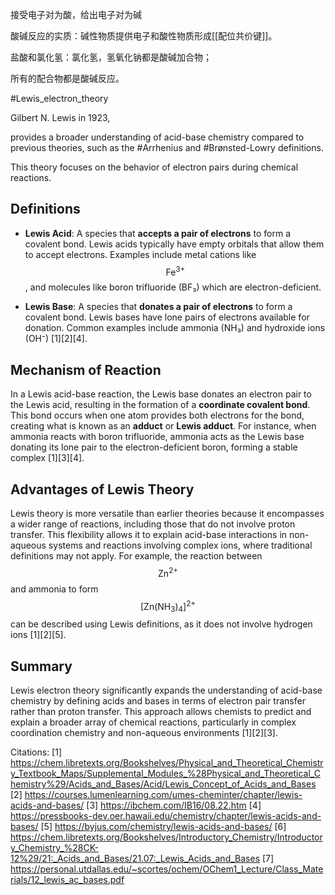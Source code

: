 接受电子对为酸，给出电子对为碱

酸碱反应的实质：碱性物质提供电子和酸性物质形成[[配位共价键]]。

盐酸和氯化氢：氯化氢，氢氧化钠都是酸碱加合物；

所有的配合物都是酸碱反应。

#Lewis_electron_theory

Gilbert N. Lewis in 1923, 

provides a broader understanding of acid-base chemistry compared to previous theories, such as the #Arrhenius and #Brønsted-Lowry definitions. 

This theory focuses on the behavior of electron pairs during chemical reactions.

## Definitions

- **Lewis Acid**: A species that **accepts a pair of electrons** to form a covalent bond. Lewis acids typically have empty orbitals that allow them to accept electrons. Examples include metal cations like $$ \text{Fe}^{3+} $$, and molecules like boron trifluoride (BF₃) which are electron-deficient.

- **Lewis Base**: A species that **donates a pair of electrons** to form a covalent bond. Lewis bases have lone pairs of electrons available for donation. Common examples include ammonia (NH₃) and hydroxide ions (OH⁻) [1][2][4].

## Mechanism of Reaction

In a Lewis acid-base reaction, the Lewis base donates an electron pair to the Lewis acid, resulting in the formation of a **coordinate covalent bond**. This bond occurs when one atom provides both electrons for the bond, creating what is known as an **adduct** or **Lewis adduct**. For instance, when ammonia reacts with boron trifluoride, ammonia acts as the Lewis base donating its lone pair to the electron-deficient boron, forming a stable complex [1][3][4].

## Advantages of Lewis Theory

Lewis theory is more versatile than earlier theories because it encompasses a wider range of reactions, including those that do not involve proton transfer. This flexibility allows it to explain acid-base interactions in non-aqueous systems and reactions involving complex ions, where traditional definitions may not apply. For example, the reaction between $$ \text{Zn}^{2+} $$ and ammonia to form $$ [\text{Zn(NH}_3)_4]^{2+} $$ can be described using Lewis definitions, as it does not involve hydrogen ions [1][2][5].

## Summary

Lewis electron theory significantly expands the understanding of acid-base chemistry by defining acids and bases in terms of electron pair transfer rather than proton transfer. This approach allows chemists to predict and explain a broader array of chemical reactions, particularly in complex coordination chemistry and non-aqueous environments [1][2][3].

Citations:
[1] https://chem.libretexts.org/Bookshelves/Physical_and_Theoretical_Chemistry_Textbook_Maps/Supplemental_Modules_%28Physical_and_Theoretical_Chemistry%29/Acids_and_Bases/Acid/Lewis_Concept_of_Acids_and_Bases
[2] https://courses.lumenlearning.com/umes-cheminter/chapter/lewis-acids-and-bases/
[3] https://ibchem.com/IB16/08.22.htm
[4] https://pressbooks-dev.oer.hawaii.edu/chemistry/chapter/lewis-acids-and-bases/
[5] https://byjus.com/chemistry/lewis-acids-and-bases/
[6] https://chem.libretexts.org/Bookshelves/Introductory_Chemistry/Introductory_Chemistry_%28CK-12%29/21:_Acids_and_Bases/21.07:_Lewis_Acids_and_Bases
[7] https://personal.utdallas.edu/~scortes/ochem/OChem1_Lecture/Class_Materials/12_lewis_ac_bases.pdf

